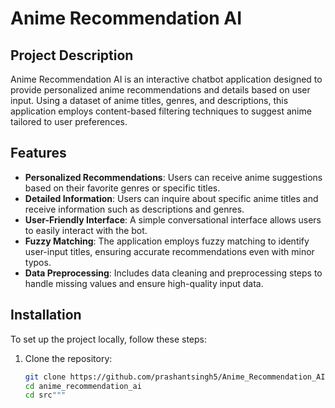 # Anime Recommendation AI

## Project Description

Anime Recommendation AI is an interactive chatbot application designed to provide personalized anime recommendations and details based on user input. Using a dataset of anime titles, genres, and descriptions, this application employs content-based filtering techniques to suggest anime tailored to user preferences.

## Features

- **Personalized Recommendations**: Users can receive anime suggestions based on their favorite genres or specific titles.
- **Detailed Information**: Users can inquire about specific anime titles and receive information such as descriptions and genres.
- **User-Friendly Interface**: A simple conversational interface allows users to easily interact with the bot.
- **Fuzzy Matching**: The application employs fuzzy matching to identify user-input titles, ensuring accurate recommendations even with minor typos.
- **Data Preprocessing**: Includes data cleaning and preprocessing steps to handle missing values and ensure high-quality input data.

## Installation

To set up the project locally, follow these steps:

1. Clone the repository:
   ```bash
   git clone https://github.com/prashantsingh5/Anime_Recommendation_AI.git
   cd anime_recommendation_ai
   cd src"""
